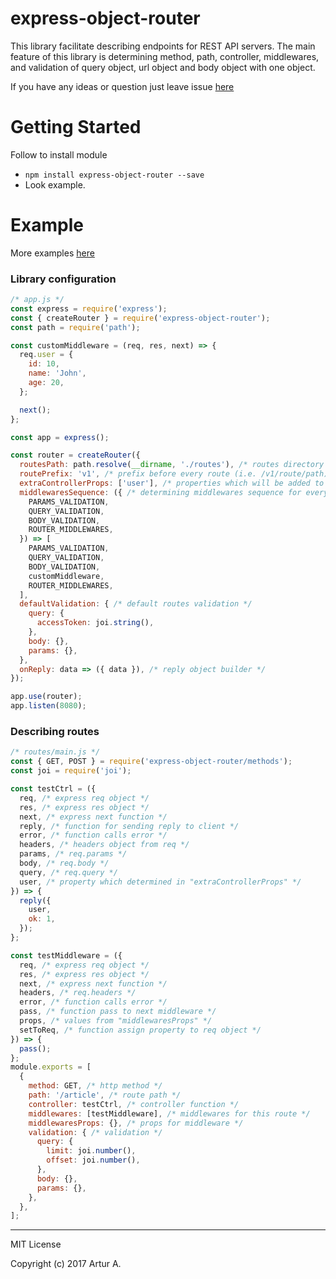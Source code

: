 # express-object-router
This library facilitate describing endpoints for REST API servers. The main feature of this library is determining method, path, controller, middlewares, and validation of query object, url object and body object with one object.

If you have any ideas or question just leave issue [here](https://github.com/ArturAralin/express-object-router/issues/new)

# Getting Started
Follow to install module

* `npm install express-object-router --save`
* Look example.

# Example
More examples [here](examples)
### Library configuration
```javascript
/* app.js */
const express = require('express');
const { createRouter } = require('express-object-router');
const path = require('path');

const customMiddleware = (req, res, next) => {
  req.user = {
    id: 10,
    name: 'John',
    age: 20,
  };

  next();
};

const app = express();

const router = createRouter({
  routesPath: path.resolve(__dirname, './routes'), /* routes directory  */
  routePrefix: 'v1', /* prefix before every route (i.e. /v1/route/path) */
  extraControllerProps: ['user'], /* properties which will be added to controller from req object */
  middlewaresSequence: ({ /* determining middlewares sequence for every route */
    PARAMS_VALIDATION,
    QUERY_VALIDATION,
    BODY_VALIDATION,
    ROUTER_MIDDLEWARES,
  }) => [
    PARAMS_VALIDATION,
    QUERY_VALIDATION,
    BODY_VALIDATION,
    customMiddleware,
    ROUTER_MIDDLEWARES,
  ],
  defaultValidation: { /* default routes validation */
    query: {
      accessToken: joi.string(),
    },
    body: {},
    params: {},
  },
  onReply: data => ({ data }), /* reply object builder */
});

app.use(router);
app.listen(8080);
```

### Describing routes
```javascript
/* routes/main.js */
const { GET, POST } = require('express-object-router/methods');
const joi = require('joi');

const testCtrl = ({
  req, /* express req object */
  res, /* express res object */
  next, /* express next function */
  reply, /* function for sending reply to client */
  error, /* function calls error */
  headers, /* headers object from req */
  params, /* req.params */
  body, /* req.body */
  query, /* req.query */
  user, /* property which determined in "extraControllerProps" */
}) => {
  reply({
    user,
    ok: 1,
  });
};

const testMiddleware = ({
  req, /* express req object */
  res, /* express res object */
  next, /* express next function */
  headers, /* req.headers */
  error, /* function calls error */
  pass, /* function pass to next middleware */
  props, /* values from "middlewaresProps" */
  setToReq, /* function assign property to req object */
}) => {
  pass();
};
module.exports = [
  {
    method: GET, /* http method */
    path: '/article', /* route path */
    controller: testCtrl, /* controller function */
    middlewares: [testMiddleware], /* middlewares for this route */
    middlewaresProps: {}, /* props for middleware */
    validation: { /* validation */
      query: {
        limit: joi.number(),
        offset: joi.number(),
      },
      body: {},
      params: {},
    },
  },
];
```

---
MIT License

Copyright (c) 2017 Artur A.

